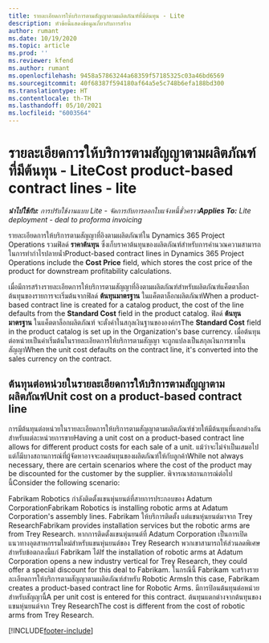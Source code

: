 ```yaml
---
title: รายละเอียดการให้บริการตามสัญญาตามผลิตภัณฑ์ที่มีต้นทุน - Lite
description: หัวข้อนี้แสดงข้อมูลเกี่ยวกับการสร้าง
author: rumant
ms.date: 10/19/2020
ms.topic: article
ms.prod: ''
ms.reviewer: kfend
ms.author: rumant
ms.openlocfilehash: 9458a57863244a68359f57185325c03a46bd6569
ms.sourcegitcommit: 40f68387f594180af64a5e5c748b6efa188bd300
ms.translationtype: HT
ms.contentlocale: th-TH
ms.lasthandoff: 05/10/2021
ms.locfileid: "6003564"
---
```

# <a name="cost-product-based-contract-lines---lite"></a><span data-ttu-id="ff9d6-103">รายละเอียดการให้บริการตามสัญญาตามผลิตภัณฑ์ที่มีต้นทุน - Lite</span><span class="sxs-lookup"><span data-stu-id="ff9d6-103">Cost product-based contract lines - lite</span></span>

<span data-ttu-id="ff9d6-104">_**นำไปใช้กับ:** การปรับใช้งานแบบ Lite - จัดการกับการออกใบแจ้งหนี้ชั่วคราว_</span><span class="sxs-lookup"><span data-stu-id="ff9d6-104">_**Applies To:** Lite deployment - deal to proforma invoicing_</span></span>


<span data-ttu-id="ff9d6-105">รายละเอียดการให้บริการตามสัญญาที่อิงตามผลิตภัณฑ์ใน Dynamics 365 Project Operations รวมฟิลด์ **ราคาต้นทุน** ซึ่งเก็บราคาต้นทุนของผลิตภัณฑ์สำหรับการคำนวณความสามารถในการทำกำไรปลายน้ำ</span><span class="sxs-lookup"><span data-stu-id="ff9d6-105">Product-based contract lines in Dynamics 365 Project Operations include the **Cost Price** field, which stores the cost price of the product for downstream profitability calculations.</span></span>

<span data-ttu-id="ff9d6-106">เมื่อมีการสร้างรายละเอียดการให้บริการตามสัญญาที่อิงตามผลิตภัณฑ์สำหรับผลิตภัณฑ์แค็ตตาล็อก ต้นทุนของรายการจะเริ่มต้นจากฟิลด์ **ต้นทุนมาตรฐาน** ในแค็ตตาล็อกผลิตภัณฑ์</span><span class="sxs-lookup"><span data-stu-id="ff9d6-106">When a product-based contract line is created for a catalog product, the cost of the line defaults from the **Standard Cost** field in the product catalog.</span></span> <span data-ttu-id="ff9d6-107">ฟิลด์ **ต้นทุนมาตรฐาน** ในแค็ตตาล็อกผลิตภัณฑ์ จะตั้งค่าในสกุลเงินฐานขององค์กร</span><span class="sxs-lookup"><span data-stu-id="ff9d6-107">The **Standard Cost** field in the product catalog is set up in the Organization's base currency.</span></span> <span data-ttu-id="ff9d6-108">เมื่อต้นทุนต่อหน่วยเป็นค่าเริ่มต้นในรายละเอียดการให้บริการตามสัญญา จะถูกแปลงเป็นสกุลเงินการขายในสัญญา</span><span class="sxs-lookup"><span data-stu-id="ff9d6-108">When the unit cost defaults on the contract line, it's converted into the sales currency on the contract.</span></span>

## <a name="unit-cost-on-a-product-based-contract-line"></a><span data-ttu-id="ff9d6-109">ต้นทุนต่อหน่วยในรายละเอียดการให้บริการตามสัญญาตามผลิตภัณฑ์</span><span class="sxs-lookup"><span data-stu-id="ff9d6-109">Unit cost on a product-based contract line</span></span>

<span data-ttu-id="ff9d6-110">การมีต้นทุนต่อหน่วยในรายละเอียดการให้บริการตามสัญญาตามผลิตภัณฑ์ช่วยให้มีต้นทุนที่แตกต่างกันสำหรับแต่ละหน่วยการขาย</span><span class="sxs-lookup"><span data-stu-id="ff9d6-110">Having a unit cost on a product-based contract line allows for different product costs for each sale of a unit.</span></span> <span data-ttu-id="ff9d6-111">แม้ว่าจะไม่จำเป็นเสมอไป แต่ก็มีบางสถานการณ์ที่ผู้จัดหาอาจจะลดต้นทุนของผลิตภัณฑ์ให้กับลูกค้า</span><span class="sxs-lookup"><span data-stu-id="ff9d6-111">While not always necessary, there are certain scenarios where the cost of the product may be discounted for the customer by the supplier.</span></span> <span data-ttu-id="ff9d6-112">พิจารณาสถานการณ์ต่อไปนี้</span><span class="sxs-lookup"><span data-stu-id="ff9d6-112">Consider the following scenario:</span></span>

<span data-ttu-id="ff9d6-113">Fabrikam Robotics กำลังติดตั้งแขนหุ่นยนต์ที่สายการประกอบของ Adatum Corporation</span><span class="sxs-lookup"><span data-stu-id="ff9d6-113">Fabrikam Robotics is installing robotic arms at Adatum Corporation's assembly lines.</span></span> <span data-ttu-id="ff9d6-114">Fabrikam ให้บริการติดตั้ง แต่แขนหุ่นยนต์มาจาก Trey Research</span><span class="sxs-lookup"><span data-stu-id="ff9d6-114">Fabrikam provides installation services but the robotic arms are from Trey Research.</span></span> <span data-ttu-id="ff9d6-115">หากการติดตั้งแขนหุ่นยนต์ที่ Adatum Corporation เป็นการเปิดแนวทางอุตสาหกรรมใหม่สำหรับแขนหุ่นยนต์ของ Trey Research พวกเขาสามารถให้ส่วนลดพิเศษสำหรับข้อตกลงนี้แก่ Fabrikam ได้</span><span class="sxs-lookup"><span data-stu-id="ff9d6-115">If the installation of robotic arms at Adatum Corporation opens a new industry vertical for Trey Research, they could offer a special discount for this deal to Fabrikam.</span></span> <span data-ttu-id="ff9d6-116">ในกรณีนี้ Fabrikam จะสร้างรายละเอียดการให้บริการตามสัญญาตามผลิตภัณฑ์สำหรับ Robotic Arms</span><span class="sxs-lookup"><span data-stu-id="ff9d6-116">In this case, Fabrikam creates a product-based contract line for Robotic Arms.</span></span> <span data-ttu-id="ff9d6-117">มีการป้อนต้นทุนต่อหน่วยสำหรับสัญญานี้</span><span class="sxs-lookup"><span data-stu-id="ff9d6-117">A per unit cost is entered for this contract.</span></span> <span data-ttu-id="ff9d6-118">ต้นทุนแตกต่างจากต้นทุนของแขนหุ่นยนต์จาก Trey Research</span><span class="sxs-lookup"><span data-stu-id="ff9d6-118">The cost is different from the cost of robotic arms from Trey Research.</span></span>


[!INCLUDE[footer-include](../../includes/footer-banner.md)]